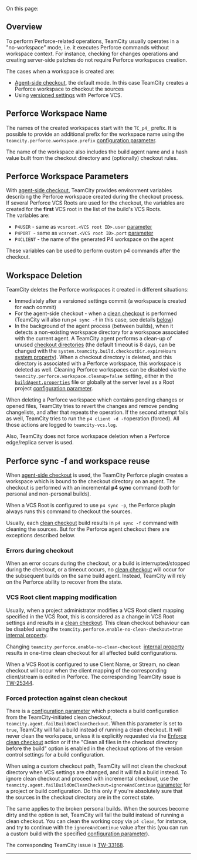 [//]: # (title: Perforce Workspace Handling in TeamCity)
[//]: # (auxiliary-id: Perforce Workspace Handling in TeamCity)

On this page:

<tag-list of="chapter" mode="tree" depth="4"/>

## Overview

To perform Perforce\-related operations, TeamCity usually operates in a "no\-workspace" mode, i.e. it executes Perforce commands without workspace context. For instance, checking for changes operations and creating server\-side patches do not require Perforce workspaces creation.

The cases when a workspace is created are:
* [Agent-side checkout](vcs-checkout-mode.md#agent-checkout), the default mode. In this case TeamCity creates a Perforce workspace to checkout the sources
* Using [versioned settings](storing-project-settings-in-version-control.md) with Perforce VCS.

## Perforce Workspace Name

The names of the created workspaces start with the `TC_p4_` prefix. It is possible to provide an additional prefix for the workspace name using the `teamcity.perforce.workspace.prefix` [configuration parameter](configuring-build-parameters.md).

The name of the workspace also includes the build agent name and a hash value built from the checkout directory and (optionally) checkout rules.

## Perforce Workspace Parameters

With [agent-side checkout](vcs-checkout-mode.md#agent-checkout), TeamCity provides environment variables describing the Perforce workspace created during the checkout process.   
If several Perforce VCS Roots are used for the checkout, the variables are created for the __first__ VCS root in the list of the build's VCS Roots.   
The variables are:
* `P4USER` \- same as `vcsroot.<VCS root ID>.user` [parameter](predefined-build-parameters.md#VCS+Properties)
* `P4PORT `\- same as `vcsroot.<VCS root ID>.port` [parameter](predefined-build-parameters.md#VCS+Properties)
* `P4CLIENT` \- the name of the generated P4 workspace on the agent

These variables can be used to perform custom p4 commands after the checkout.

## Workspace Deletion

TeamCity deletes the Perforce workspaces it created in different situations:
* Immediately after a versioned settings commit (a workspace is created for each commit)
* For the agent\-side checkout \- when a [clean checkout](clean-checkout.md) is performed (TeamCity will also run `p4 sync -f` in this case, see details [below](#Perforce+sync+-f+and+workspace+reuse))
* In the background of the agent process (between builds), when it detects a non\-existing workspace directory for a workspace associated with the current agent. A TeamCity agent performs a clean-up of unused [checkout directories](build-checkout-directory.md) (the default timeout is 8 days, can be changed with the `system.teamcity.build.checkoutDir.expireHours` [system property](configuring-build-parameters.md#Defining+Build+Parameters+in+Build+Configuration)). When a checkout directory is deleted, and this directory is associated with a Perforce workspace, this workspace is deleted as well. Cleaning Perforce workspaces can be disabled via the `teamcity.perforce.workspace.cleanup=false `setting, either in the [`buildAgent.properties`](build-agent-configuration.md) file or globally at the server level as a Root project [configuration parameter](configuring-build-parameters.md).

When deleting a Perforce workspace which contains pending changes or opened files, TeamCity tries to revert the changes and remove pending changelists, and after that repeats the operation. If the second attempt fails as well, TeamCity tries to run the `p4 client -d -f`operation (forced). All those actions are logged to `teamcity-vcs.log`.

Also, TeamCity does not force workspace deletion when a Perforce edge/replica server is used.

## Perforce sync -f and workspace reuse

When [agent-side checkout](vcs-checkout-mode.md#agent-checkout) is used, the TeamCity Perforce plugin creates a workspace which is bound to the checkout directory on an agent. The checkout is performed with an incremental __p4 sync__ command (both for personal and non\-personal builds).

When a VCS Root is configured to use `p4 sync -p`, the Perforce plugin always runs this command to checkout the sources.

Usually, each [clean checkout](clean-checkout.md) build results in `p4 sync -f` command with cleaning the sources. But for the Perforce agent checkout there are exceptions described below.

### Errors during checkout

When an error occurs during the checkout, or a build is interrupted/stopped during the checkout, or a timeout occurs, no [clean checkout](clean-checkout.md) will occur for the subsequent builds on the same build agent. Instead, TeamCity will rely on the Perforce ability to recover from the state. 

### VCS Root client mapping modification

Usually, when a project administrator modifies a VCS Root client mapping specified in the VCS Root, this is considered as a change in VCS Root settings and results in a [clean checkout](clean-checkout.md). This clean checkout behaviour can be disabled using the `teamcity.perforce.enable-no-clean-checkout=true` [internal property](configuring-teamcity-server-startup-properties.md#TeamCity+internal+properties).

<note>

Changing `teamcity.perforce.enable-no-clean-checkout `[internal property](configuring-teamcity-server-startup-properties.md#TeamCity+internal+properties) results in one\-time clean checkout for all affected build configurations.
</note>

When a VCS Root is configured to use Client Name, or Stream, no clean checkout will occur when the client mapping of the corresponding client/stream is edited in Perforce. The corresponding TeamCity issue is [TW-25344](https://youtrack.jetbrains.com/issue/TW-25344).

### Forced protection against clean checkout

There is a [configuration parameter](configuring-build-parameters.md) which protects a build configuration from the TeamCity\-initiated clean checkout, `teamcity.agent.failBuildOnCleanCheckout`. When this parameter is set to `true`, TeamCity will fail a build instead of running a clean checkout. It will never clean the workspace, unless it is explicitly requested via the [Enforce clean checkout](clean-checkout.md#Enforcing+Clean+Checkout) action or if the "Clean all files in the checkout directory before the build" option is enabled in the checkout options of the version control settings for a build configuration.

When using a custom checkout path, TeamCity will not clean the checkout directory when VCS settings are changed, and it will fail a build instead. To ignore clean checkout and proceed with incremental checkout, use the `teamcity.agent.failBuildOnCleanCheckout=ignoreAndContinue` [parameter](configuring-build-parameters.md) for a project or build configuration. Do this only if you're absolutely sure that the sources in the checkout directory are in the correct state.

The same applies to the broken personal builds. When the sources become dirty and the option is set, TeamCity will fail the build instead of running a clean checkout. You can clean the working copy via `p4 clean`, for instance, and try to continue with the `ignoreAndContinue` value after this (you can run a custom build with the specified [configuration parameter](configuring-build-parameters.md)).

The corresponding TeamCity issue is [TW-33168](https://youtrack.jetbrains.com/issue/TW-33168).

__ __
